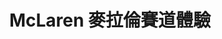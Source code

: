 ---
title: 'McLaren 麥拉倫賽道體驗'
type: '活動硬體執行'
pictures: '["https://raw.githubusercontent.com/chyushya/cms-content/main/content/resources/images/1648360953044-1406-849-pic-1.jpg"]'
---